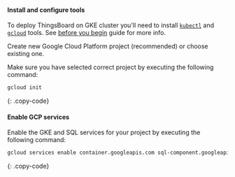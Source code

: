 #### Install and configure tools 

To deploy ThingsBoard on GKE cluster you'll need to install
[`kubectl`](https://kubernetes.io/docs/tasks/tools/) and [`gcloud`](https://cloud.google.com/sdk/downloads) tools.
See [before you begin](https://cloud.google.com/kubernetes-engine/docs/how-to/creating-a-zonal-cluster#before_you_begin) guide for more info.

Create new Google Cloud Platform project (recommended) or choose existing one. 

Make sure you have selected correct project by executing the following command:

```bash
gcloud init
```
{: .copy-code}

#### Enable GCP services

Enable the GKE and SQL services for your project by executing the following command:

```bash
gcloud services enable container.googleapis.com sql-component.googleapis.com sqladmin.googleapis.com
```
{: .copy-code}